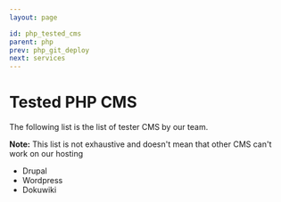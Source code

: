 ```yaml
---
layout: page

id: php_tested_cms
parent: php
prev: php_git_deploy
next: services
---
```


# Tested PHP CMS

The following list is the list of tester CMS by our team.

**Note:** This list is not exhaustive and doesn't mean that other CMS can't work on our hosting

 - Drupal
 - Wordpress
 - Dokuwiki
